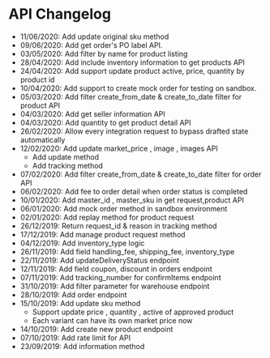 # API Changelog
*  11/06/2020: Add update original sku method
*  09/06/2020: Add get order's PO label API. 
*  03/05/2020: Add filter by name for product listing
*  28/04/2020: Add include inventory information to get products API
*  24/04/2020: Add support update product active, price, quantity by product id
*  10/04/2020: Add support to create mock order for testing on sandbox.
*  05/03/2020: Add filter create_from_date & create_to_date filter for product API
*  04/03/2020: Add get seller information API
*  04/03/2020: Add quantity to get product detail API
*  26/02/2020: Allow every integration request to bypass drafted state automatically
*  12/02/2020: Add update market_price , image , images API
    * Add update method
    * Add tracking method
*  07/02/2020: Add filter create_from_date & create_to_date filter for order API
*  06/02/2020: Add fee to order detail when order status is completed
*  10/01/2020: Add master_id , master_sku in get request,product API 
*  06/01/2020: Add mock order method in sandbox environment
*  02/01/2020: Add replay method for product request
*  26/12/2019: Return request_id & reason in tracking method
*  17/12/2019: Add manage product request method
*  04/12/2019: Add inventory_type logic
*  26/11/2019: Add field handling_fee, shipping_fee, inventory_type
*  22/11/2019: Add updateDeliveryStatus endpoint
*  12/11/2019: Add field coupon, discount in orders endpoint
*  07/11/2019: Add tracking_number for confirmItems endpoint
*  31/10/2019: Add filter parameter for warehouse endpoint
*  28/10/2019: Add order endpoint
*  15/10/2019: Add update sku method
    * Support update price , quantity , active of approved product
    * Each variant can have its own market price now
*  14/10/2019: Add create new product endpoint
*  07/10/2019: Add rate limit for API
*  23/09/2019: Add information method
